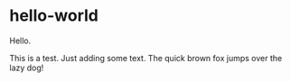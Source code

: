 # hello-world

Hello.

This is a test.  Just adding some text.
The quick brown fox jumps over the lazy dog!
